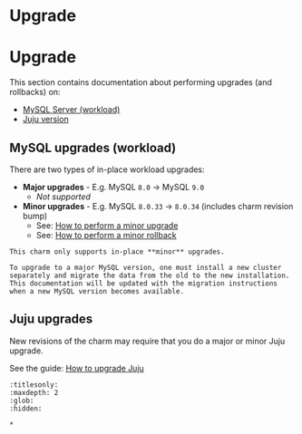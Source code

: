
# Upgrade

# Upgrade

This section contains documentation about performing upgrades (and rollbacks) on:
* [MySQL Server (workload)](#mysql-upgrades-workload)
* [Juju version](#juju-upgrades)

## MySQL upgrades (workload)
There are two types of in-place workload upgrades:
* **Major upgrades** -  E.g. MySQL `8.0` -> MySQL `9.0`
  * *Not supported*
* **Minor upgrades** -  E.g. MySQL `8.0.33` -> `8.0.34` (includes charm revision bump)
  * See: [How to perform a minor upgrade](/how-to/upgrade/perform-a-minor-upgrade)
  * See: [How to perform a minor rollback](/how-to/upgrade/perform-a-minor-rollback)

```{caution}
This charm only supports in-place **minor** upgrades. 

To upgrade to a major MySQL version, one must install a new cluster separately and migrate the data from the old to the new installation. This documentation will be updated with the migration instructions when a new MySQL version becomes available.
```

## Juju upgrades

New revisions of the charm may require that you do a major or minor Juju upgrade.

See the guide: [How to upgrade Juju](/how-to/upgrade/upgrade-juju)


```{toctree}
:titlesonly:
:maxdepth: 2
:glob:
:hidden:

*
```
